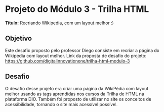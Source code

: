 # Projeto do Módulo 3 - Trilha HTML

**Título:** Recriando Wikipedia, com um layout melhor :)

## Objetivo
Este desafio proposto pelo professor Diego consiste em recriar a página do Wikipedia com layout melhor. 
Link da proposta de desafio do projeto: https://github.com/digitalinnovationone/trilha-html-modulo-3

## Desafio
O desafio desse projeto era criar uma página da WikiPédia com layout melhor usando as tags aprendidas nos cursos da Trilha de HTML na plataforma DIO.
Também foi proposto de utilizar no site os conceitos de acessibilidade, tornando o site mais acessível possível.


